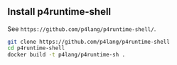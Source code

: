 #
## Install p4runtime-shell
See `https://github.com/p4lang/p4runtime-shell/`.
```bash
git clone https://github.com/p4lang/p4runtime-shell
cd p4runtime-shell
docker build -t p4lang/p4runtime-sh .
```